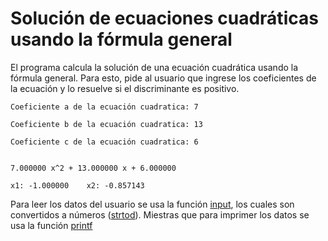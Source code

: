 # Solución de ecuaciones cuadráticas usando la fórmula general

El programa calcula la solución de una ecuación cuadrática usando la fórmula general. Para esto, pide al usuario que ingrese los coeficientes de la ecuación y lo resuelve si el discriminante es positivo.

```
Coeficiente a de la ecuación cuadratica: 7 
 
Coeficiente b de la ecuación cuadratica: 13 
 
Coeficiente c de la ecuación cuadratica: 6 
 

7.000000 x^2 + 13.000000 x + 6.000000

x1: -1.000000    x2: -0.857143
```

Para leer los datos del usuario se usa la función [input](https://help.scilab.org/docs/6.1.1/en_US/input.html), los cuales son convertidos a números ([strtod](https://help.scilab.org/docs/6.1.1/en_US/strtod.html)). Miestras que para imprimer los datos se usa la función [printf](https://help.scilab.org/docs/6.1.1/en_US/printf_conversion.html)

